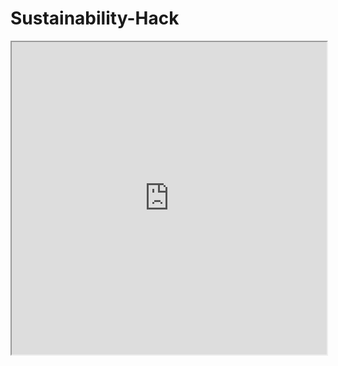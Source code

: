 # Sustainability-Hack

<iframe src="https://github.com/ABHIJATSARARI/Sustainability-Hack/blob/main/ideatation/dashboard.html" width="100%" height="500px"></iframe>
